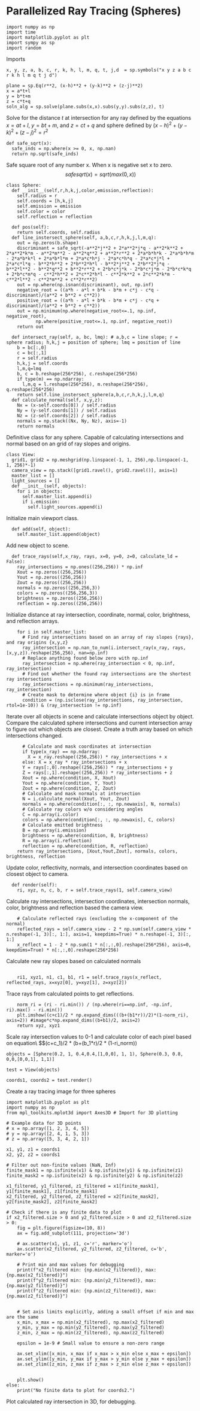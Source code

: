 # Parallelized Ray Tracing (Spheres)

```
import numpy as np
import time
import matplotlib.pyplot as plt
import sympy as sp
import random
```
Imports
```
x, y, z, a, b, c, r, k, h, l, m, q, t, j,d  = sp.symbols("x y z a b c r k h l m q t j d")

plane = sp.Eq(r**2, (x-h)**2 + (y-k)**2 + (z-j)**2)
x = a*t+l
y = b*t+m
z = c*t+q
soln_alg = sp.solve(plane.subs(x,x).subs(y,y).subs(z,z), t)
```
Solve for the distance $t$ at intersection for any ray defined by the equations $x=at+l$, $y=bt+m$, and $z=ct+q$ and sphere defined by $(x-h)^2 + (y-k)^2 + (z-j)^2=r^2$

```
def safe_sqrt(x):
  safe_inds = np.where(x >= 0, x, np.nan)
  return np.sqrt(safe_inds)
```
Safe square root of any number x. When x is negative set x to zero.\
$$safesqrt(x) = sqrt(max(0, x))$$

```
class Sphere:
  def __init__(self,r,h,k,j,color,emission,reflection):
    self.radius = r
    self.coords = [h,k,j]
    self.emission = emission
    self.color = color
    self.reflection = reflection

  def pos(self):
    return self.coords, self.radius
  def line_instersect_sphere(self, a,b,c,r,h,k,j,l,m,q):
    out = np.zeros(b.shape)
    discriminant = safe_sqrt(-a**2*j**2 + 2*a**2*j*q - a**2*k**2 + 2*a**2*k*m - a**2*m**2 - a**2*q**2 + a**2*r**2 + 2*a*b*h*k - 2*a*b*h*m - 2*a*b*k*l + 2*a*b*l*m + 2*a*c*h*j - 2*a*c*h*q - 2*a*c*j*l + 2*a*c*l*q - b**2*h**2 + 2*b**2*h*l - b**2*j**2 + 2*b**2*j*q - b**2*l**2 - b**2*q**2 + b**2*r**2 + 2*b*c*j*k - 2*b*c*j*m - 2*b*c*k*q + 2*b*c*m*q - c**2*h**2 + 2*c**2*h*l - c**2*k**2 + 2*c**2*k*m - c**2*l**2 - c**2*m**2 + c**2*r**2)
    out = np.where(np.isnan(discriminant), out, np.inf)
    negative_root = ((a*h - a*l + b*k - b*m + c*j - c*q - discriminant)/(a**2 + b**2 + c**2))
    positive_root = ((a*h - a*l + b*k - b*m + c*j - c*q + discriminant)/(a**2 + b**2 + c**2))
    out = np.minimum(np.where(negative_root<=.1, np.inf, negative_root),
           np.where(positive_root<=.1, np.inf, negative_root))
    return out

  def intersect_ray(self, a, bc, lmq): # a,b,c = line slope; r = sphere radius; h,k,j = position of sphere; lmq = position of line
    b = bc[:,0]
    c = bc[:,1]
    r = self.radius
    h,k,j = self.coords
    l,m,q=lmq
    b, c = b.reshape(256*256), c.reshape(256*256)
    if type(m) == np.ndarray:
      l,m,q = l.reshape(256*256), m.reshape(256*256), q.reshape(256*256)
    return self.line_instersect_sphere(a,b,c,r,h,k,j,l,m,q)
  def calculate_normal(self, x,y,z):
    Nx = (x-self.coords[0]) / self.radius
    Ny = (y-self.coords[1]) / self.radius
    Nz = (z-self.coords[2]) / self.radius
    normals = np.stack((Nx, Ny, Nz), axis=-1)
    return normals
```
Definitive class for any sphere. Capable of calculating intersections and normal based on an grid of ray slopes and origins.

```
class View:
  grid1, grid2 = np.meshgrid(np.linspace(-1, 1, 256),np.linspace(-1, 1, 256)*-1)
  camera_view = np.stack([grid1.ravel(), grid2.ravel()], axis=1)
  master_list = []
  light_sources = []
  def __init__(self, objects):
    for i in objects:
      self.master_list.append(i)
      if i.emission:
        self.light_sources.append(i)
```
Initialize main viewport class.
```
  def add(self, object):
    self.master_list.append(object)
```
Add new object to scene.
```
  def trace_rays(self,x_ray, rays, x=0, y=0, z=0, calculate_ld = False):
    ray_intersections = np.ones((256,256)) * np.inf
    Xout = np.zeros((256,256))
    Yout = np.zeros((256,256))
    Zout = np.zeros((256,256))
    normals = np.zeros((256,256,3))
    colors = np.zeros((256,256,3))
    brightness = np.zeros((256,256))
    reflection = np.zeros((256,256))
```
Initialize distance at ray intersection, coordinate, normal, color, brightness, and reflection arrays.
```
    for i in self.master_list:
      # Find ray intersections based on an array of ray slopes {rays}, and ray origins {x,y,z}
      ray_intersection = np.nan_to_num(i.intersect_ray(x_ray, rays, [x,y,z]).reshape(256,256), nan=np.inf)
      # Replace anything found below zero with np.inf
      ray_intersection = np.where(ray_intersection < 0, np.inf, ray_intersection)
      # Find out whether the found ray intersections are the shortest ray intersections
      ray_intersections = np.minimum(ray_intersections, ray_intersection)
      # Create mask to determine where object {i} is in frame
      condition = (np.isclose(ray_intersections, ray_intersection, rtol=1e-10)) & (ray_intersection != np.inf)
```
Iterate over all objects in scene and calculate intersections object by object. Compare the calculated sphere intersections and current intersection array to figure out which objects are closest. Create a truth array based on which intersections changed.
```
      # Calculate and mask coordinates at intersection
      if type(x_ray) == np.ndarray:
        X = x_ray.reshape((256,256)) * ray_intersections + x
      else: X = x_ray * ray_intersections + x
      Y = rays[:,0].reshape((256,256)) * ray_intersections + y
      Z = rays[:,1].reshape((256,256)) * ray_intersections + z
      Xout = np.where(condition, X, Xout)
      Yout = np.where(condition, Y, Yout)
      Zout = np.where(condition, Z, Zout)
      # Calculate and mask normals at intersection
      N = i.calculate_normal(Xout, Yout, Zout)
      normals = np.where(condition[:, :, np.newaxis], N, normals)
      # Calculate ray colors w/o considering angles
      C = np.array(i.color)
      colors = np.where(condition[:, :, np.newaxis], C, colors)
      # Calculate emitted brightness
      B = np.array(i.emission)
      brightness = np.where(condition, B, brightness)
      R = np.array(i.reflection)
      reflection = np.where(condition, R, reflection)
    return ray_intersections, [Xout,Yout,Zout], normals, colors, brightness, reflection
```
Update color, reflectivity, normals, and intersection coordinates based on closest object to camera.
```
  def render(self):
    ri, xyz, n, c, b, r = self.trace_rays(1, self.camera_view)
```
Calculate ray intersections, intersection coordinates, intersection normals, color, brightness and reflection based the camera view.
```
    # Calculate reflected rays (excluding the x-component of the normal)
    reflected_rays = self.camera_view - 2 * np.sum(self.camera_view * n.reshape(-1, 3)[:, 1:], axis=1, keepdims=True) * n.reshape(-1, 3)[:, 1:]
    x_reflect = 1 - 2 * np.sum(1 * n[:,:,0].reshape(256*256), axis=0, keepdims=True) * n[:,:,0].reshape(256*256)
```
Calculate new ray slopes based on calculated normals
```

    ri1, xyz1, n1, c1, b1, r1 = self.trace_rays(x_reflect, reflected_rays, x=xyz[0], y=xyz[1], z=xyz[2])
```
Trace rays from calculated points to get reflections.
```
    norm_ri = (ri - ri.min()) / (np.where(ri==np.inf, -np.inf, ri).max() - ri.min())
    plt.imshow((c+c1)/2 * np.expand_dims(((b+(b1*r))/2)*(1-norm_ri), axis=2)) #image*c*np.expand_dims((b+b1)/2, axis=2)
    return xyz, xyz1
```
Scale ray intersection values to 0-1 and calculate color of each pixel based on equation\ $$(c+c_1)/2 * (b+(b_1*r)/2 * (1-ri_norm))
```
objects = [Sphere(0.2, 1, 0.4,0.4,[1,0,0], 1, 1), Sphere(0.3, 0.8, 0,0,[0,0,1], 1,1)]

test = View(objects)

coords1, coords2 = test.render()
```
Create a ray tracing image for three spheres
```
import matplotlib.pyplot as plt
import numpy as np
from mpl_toolkits.mplot3d import Axes3D # Import for 3D plotting

# Example data for 3D points
# x = np.array([1, 2, 3, 4, 5])
# y = np.array([2, 4, 1, 5, 3])
# z = np.array([5, 3, 4, 2, 1])

x1, y1, z1 = coords1
x2, y2, z2 = coords1

# Filter out non-finite values (NaN, Inf)
finite_mask1 = np.isfinite(x1) & np.isfinite(y1) & np.isfinite(z1)
finite_mask2 = np.isfinite(x2) & np.isfinite(y2) & np.isfinite(z2)

x1_filtered, y1_filtered, z1_filtered = x1[finite_mask1], y1[finite_mask1], z1[finite_mask1]
x2_filtered, y2_filtered, z2_filtered = x2[finite_mask2], y2[finite_mask2], z2[finite_mask2]

# Check if there is any finite data to plot
if x2_filtered.size > 0 and y2_filtered.size > 0 and z2_filtered.size > 0:
    fig = plt.figure(figsize=(10, 8))
    ax = fig.add_subplot(111, projection='3d')

    # ax.scatter(x1, y1, z1, c='r', marker='o')
    ax.scatter(x2_filtered, y2_filtered, z2_filtered, c='b', marker='o')

    # Print min and max values for debugging
    print(f"x2_filtered min: {np.min(x2_filtered)}, max: {np.max(x2_filtered)}")
    print(f"y2_filtered min: {np.min(y2_filtered)}, max: {np.max(y2_filtered)}")
    print(f"z2_filtered min: {np.min(z2_filtered)}, max: {np.max(z2_filtered)}")


    # Set axis limits explicitly, adding a small offset if min and max are the same
    x_min, x_max = np.min(x2_filtered), np.max(x2_filtered)
    y_min, y_max = np.min(y2_filtered), np.max(y2_filtered)
    z_min, z_max = np.min(z2_filtered), np.max(z2_filtered)

    epsilon = 1e-9 # Small value to ensure a non-zero range

    ax.set_xlim([x_min, x_max if x_max > x_min else x_max + epsilon])
    ax.set_ylim([y_min, y_max if y_max > y_min else y_max + epsilon])
    ax.set_zlim([z_min, z_max if z_max > z_min else z_max + epsilon])


    plt.show()
else:
    print("No finite data to plot for coords2.")
```
Plot calculated ray intersection in 3D, for debugging.

